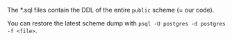 The *.sql files contain the DDL of the entire `public` scheme (= our code).

You can restore the latest scheme dump with `psql -U postgres -d postgres -f <file>`.